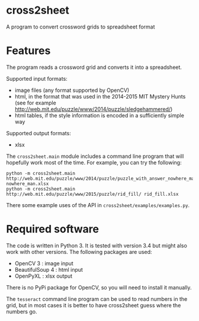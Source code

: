 cross2sheet
===========

A program to convert crossword grids to spreadsheet format

Features
========
The program reads a crossword grid and converts it into a spreadsheet.

Supported input formats:
* image files (any format supported by OpenCV)
* html, in the format that was used in the 2014-2015 MIT Mystery Hunts (see for example http://web.mit.edu/puzzle/www/2014/puzzle/sledgehammered/)
* html tables, if the style information is encoded in a sufficiently simple way

Supported output formats:
* xlsx

The `cross2sheet.main` module includes a command line program that will
hopefully work most of the time.  For example, you can try the following:
```
python -m cross2sheet.main http://web.mit.edu/puzzle/www/2014/puzzle/puzzle_with_answer_nowhere_man/grid.png nowhere_man.xlsx
python -m cross2sheet.main http://web.mit.edu/puzzle/www/2015/puzzle/rid_fill/ rid_fill.xlsx
```

There some example uses of the API in `cross2sheet/examples/examples.py`.

Required software
=================
The code is written in Python 3.  It is tested with version 3.4 but might also
work with other versions.  The following packages are used:
* OpenCV 3 : image input
* BeautifulSoup 4 : html input
* OpenPyXL : xlsx output

There is no PyPi package for OpenCV, so you will need to install it manually.

The `tesseract` command line program can be used to read numbers in the grid, but in
most cases it is better to have cross2sheet guess where the numbers go.
